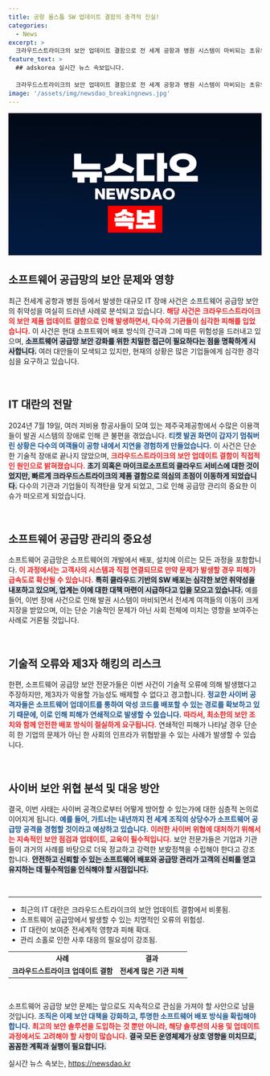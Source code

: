 ```yaml
---
title: 공항 올스톱 SW 업데이트 결함의 충격적 진실!
categories:
  - News
excerpt: >
  크라우드스트라이크의 보안 업데이트 결함으로 전 세계 공항과 병원 시스템이 마비되는 초유의 IT 대란이 발생했다. 소프트웨어 공급망의 위험성과 보안 문제는 다시금 수면위로 떠오르고 있다.
feature_text: >
  ## adskorea 실시간 뉴스 속보입니다.

  크라우드스트라이크의 보안 업데이트 결함으로 전 세계 공항과 병원 시스템이 마비되는 초유의 IT 대란이 발생했다. 소프트웨어 공급망의 위험성과 보안 문제는 다시금 수면위로 떠오르고 있다.
image: '/assets/img/newsdao_breakingnews.jpg'
---
```


<p><img src="/assets/img/newsdao_breakingnews.jpg" alt="adskorea 속보" /></p>

<h2 data-ke-size="size26">소프트웨어 공급망의 보안 문제와 영향</h2>

<p data-ke-size="size16">최근 전세계 공항과 병원 등에서 발생한 대규모 IT 장애 사건은 소프트웨어 공급망 보안의 취약성을 여실히 드러낸 사례로 분석되고 있습니다. <b><span style="color: #ee2323;">해당 사건은 크라우드스트라이크의 보안 제품 업데이트 결함으로 인해 발생하면서, 다수의 기관들이 심각한 피해를 입었습니다.</span></b> 이 사건은 현대 소프트웨어 배포 방식의 간극과 그에 따른 위험성을 드러내고 있으며, <b><span style="background-color: #21538527;">소프트웨어 공급망 보안 강화를 위한 치밀한 접근이 필요하다는 점을 명확하게 시사합니다.</span></b> 여러 대안들이 모색되고 있지만, 현재의 상황은 많은 기업들에게 심각한 경각심을 요구하고 있습니다.</p>

<p data-ke-size="size16">&nbsp;</p>

<h2 data-ke-size="size26">IT 대란의 전말</h2>

<p data-ke-size="size16">2024년 7월 19일, 여러 저비용 항공사들이 모여 있는 제주국제공항에서 수많은 이용객들이 발권 시스템의 장애로 인해 큰 불편을 겪었습니다. <b><span style="color: #1a5490;">티켓 발권 화면이 갑자기 멈춰버린 상황은 다수의 여객들이 공항 내에서 지연을 경험하게 만들었습니다.</span></b> 이 사건은 단순한 기술적 장애로 끝나지 않았으며, <b><span style="color: #ee2323;">크라우드스트라이크의 보안 업데이트 결함이 직접적인 원인으로 밝혀졌습니다.</span></b> <b><span style="background-color: #21538527;">초기 의혹은 마이크로소프트의 클라우드 서비스에 대한 것이었지만, 빠르게 크라우드스트라이크의 제품 결함으로 의심의 초점이 이동하게 되었습니다.</span></b> 다수의 기관과 기업들이 직격탄을 맞게 되었고, 그로 인해 공급망 관리의 중요한 이슈가 떠오르게 되었습니다.</p>

<p data-ke-size="size16">&nbsp;</p>

<h2 data-ke-size="size26">소프트웨어 공급망 관리의 중요성</h2>

<p data-ke-size="size16">소프트웨어 공급망은 소프트웨어의 개발에서 배포, 설치에 이르는 모든 과정을 포함합니다. <b><span style="color: #ee2323;">이 과정에서는 고객사의 시스템과 직접 연결되므로 만약 문제가 발생할 경우 피해가 급속도로 확산될 수 있습니다.</span></b> <b><span style="background-color: #21538527;">특히 클라우드 기반의 SW 배포는 심각한 보안 취약성을 내포하고 있으며, 업계는 이에 대한 대책 마련이 시급하다고 입을 모으고 있습니다.</span></b> 예를 들어, 이번 장애 사건으로 인해 발권 시스템이 마비되면서 전세계 여객들의 이동이 크게 지장을 받았으며, 이는 단순 기술적인 문제가 아닌 사회 전체에 미치는 영향을 보여주는 사례로 거론될 것입니다.</p>

<p data-ke-size="size16">&nbsp;</p>

<h2 data-ke-size="size26">기술적 오류와 제3자 해킹의 리스크</h2>

<p data-ke-size="size16">한편, 소프트웨어 공급망 보안 전문가들은 이번 사건이 기술적 오류에 의해 발생했다고 주장하지만, 제3자가 악용할 가능성도 배제할 수 없다고 경고합니다. <b><span style="color: #1a5490;">정교한 사이버 공격자들은 소프트웨어 업데이트를 통하여 악성 코드를 배포할 수 있는 경로를 확보하고 있기 때문에, 이로 인해 피해가 연쇄적으로 발생할 수 있습니다.</span></b> <b><span style="color: #ee2323;">따라서, 최소한의 보안 조치와 함께 안전한 배포 방식이 절실하게 요구됩니다.</span></b> 연쇄적인 피해가 나타날 경우 단순히 한 기업의 문제가 아닌 한 사회의 인프라가 위협받을 수 있는 사례가 발생할 수 있습니다.</p>

<p data-ke-size="size16">&nbsp;</p>

<h2 data-ke-size="size26">사이버 보안 위협 분석 및 대응 방안</h2>

<p data-ke-size="size16">결국, 이번 사태는 사이버 공격으로부터 어떻게 방어할 수 있는가에 대한 심층적 논의로 이어지게 됩니다. <b><span style="color: #1a5490;">예를 들어, 가트너는 내년까지 전 세계 조직의 상당수가 소프트웨어 공급망 공격을 경험할 것이라고 예상하고 있습니다.</span></b> <b><span style="color: #ee2323;">이러한 사이버 위협에 대처하기 위해서는 지속적인 보안 점검과 업데이트, 교육이 필수적입니다.</span></b> 보안 전문가들은 기업과 기관들이 과거의 사례를 바탕으로 더욱 정교하고 강력한 보安정책을 수립해야 한다고 강조합니다. <b><span style="background-color: #21538527;">안전하고 신뢰할 수 있는 소프트웨어 배포와 공급망 관리가 고객의 신뢰를 얻고 유지하는 데 필수적임을 인식해야 할 시점입니다.</span></b></p>

<p data-ke-size="size16">&nbsp;</p>

<hr />

<ul>
    <li>최근의 IT 대란은 크라우드스트라이크의 보안 업데이트 결함에서 비롯됨.</li>
    <li>소프트웨어 공급망에서 발생할 수 있는 치명적인 오류의 위험성.</li>
    <li>IT 대란이 보여준 전세계적 영향과 피해 확대.</li>
    <li>관리 소홀로 인한 사후 대응의 필요성이 강조됨.</li>
</ul>

<table style="width: 100%; border-collapse: collapse;">
    <tr>
        <td style="text-align: center; height: 17px;"><b>사례</b></td>
        <td style="text-align: center; height: 17px;"><b>결과</b></td>
    </tr>
    <tr>
        <td style="text-align: center; height: 17px;"><b>크라우드스트라이크 업데이트 결함</b></td>
        <td style="text-align: center; height: 17px;"><b>전세계 많은 기관 피해</b></td>
    </tr>
</table>

<p data-ke-size="size16">&nbsp;</p>

<p data-ke-size="size16">소프트웨어 공급망 보안 문제는 앞으로도 지속적으로 관심을 가져야 할 사안으로 남을 것입니다. <b><span style="color: #1a5490;">조직은 이제 보안 대책을 강화하고, 투명한 소프트웨어 배포 방식을 확립해야 합니다.</span></b> <b><span style="color: #ee2323;">최고의 보안 솔루션을 도입하는 것 뿐만 아니라, 해당 솔루션의 사용 및 업데이트 과정에서도 고려해야 할 사항이 많습니다.</span></b> <b><span style="background-color: #21538527;">결국 모든 운영체제가 상호 영향을 미치므로, 꼼꼼한 계획과 실행이 필요합니다.</span></b></p>
실시간 뉴스 속보는, <a href="https://newsdao.kr" rel="dofollow">https://newsdao.kr</a>


